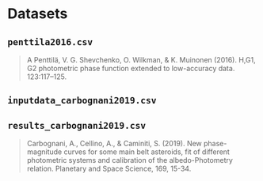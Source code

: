 # Datasets

## `penttila2016.csv`
> A Penttilä,  V. G. Shevchenko, O. Wilkman, & K. Muinonen (2016). H,G1, G2 photometric phase function extended
> to low-accuracy data. 123:117–125.

##  `inputdata_carbognani2019.csv`
##  `results_carbognani2019.csv`

> Carbognani, A., Cellino, A., & Caminiti, S. (2019). New phase-magnitude curves for some main belt asteroids, 
> fit of different photometric systems and calibration of the albedo-Photometry relation. 
> Planetary and Space Science, 169, 15-34.

